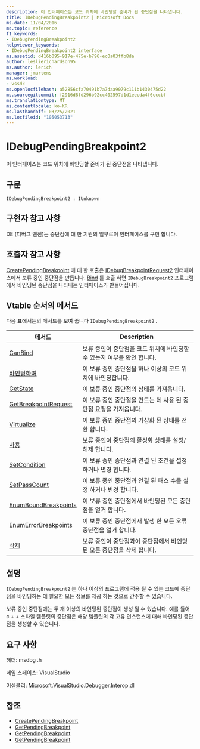 ```yaml
---
description: 이 인터페이스는 코드 위치에 바인딩할 준비가 된 중단점을 나타냅니다.
title: IDebugPendingBreakpoint2 | Microsoft Docs
ms.date: 11/04/2016
ms.topic: reference
f1_keywords:
- IDebugPendingBreakpoint2
helpviewer_keywords:
- IDebugPendingBreakpoint2 interface
ms.assetid: d416b095-917e-475e-b796-ec0a03ffb8da
author: leslierichardson95
ms.author: lerich
manager: jmartens
ms.workload:
- vssdk
ms.openlocfilehash: a52856cfa70491b7a7daa9079c111b1430475d22
ms.sourcegitcommit: f2916d8fd296b92cc402597d1d1eecda4f6cccbf
ms.translationtype: MT
ms.contentlocale: ko-KR
ms.lasthandoff: 03/25/2021
ms.locfileid: "105053713"
---
```

# <a name="idebugpendingbreakpoint2"></a>IDebugPendingBreakpoint2
이 인터페이스는 코드 위치에 바인딩할 준비가 된 중단점을 나타냅니다.

## <a name="syntax"></a>구문

```
IDebugPendingBreakpoint2 : IUnknown
```

## <a name="notes-for-implementers"></a>구현자 참고 사항
 DE (디버그 엔진)는 중단점에 대 한 지원의 일부로이 인터페이스를 구현 합니다.

## <a name="notes-for-callers"></a>호출자 참고 사항
 [CreatePendingBreakpoint](../../../extensibility/debugger/reference/idebugengine2-creatependingbreakpoint.md) 에 대 한 호출은 [IDebugBreakpointRequest2](../../../extensibility/debugger/reference/idebugbreakpointrequest2.md) 인터페이스에서 보류 중인 중단점을 만듭니다. [Bind](../../../extensibility/debugger/reference/idebugpendingbreakpoint2-bind.md) 를 호출 하면 `IDebugBreakpoint2` 프로그램에서 바인딩된 중단점을 나타내는 인터페이스가 만들어집니다.

## <a name="methods-in-vtable-order"></a>Vtable 순서의 메서드
 다음 표에서는의 메서드를 보여 줍니다 `IDebugPendingBreakpoint2` .

|메서드|Description|
|------------|-----------------|
|[CanBind](../../../extensibility/debugger/reference/idebugpendingbreakpoint2-canbind.md)|보류 중인이 중단점을 코드 위치에 바인딩할 수 있는지 여부를 확인 합니다.|
|[바인딩하며](../../../extensibility/debugger/reference/idebugpendingbreakpoint2-bind.md)|이 보류 중인 중단점을 하나 이상의 코드 위치에 바인딩합니다.|
|[GetState](../../../extensibility/debugger/reference/idebugpendingbreakpoint2-getstate.md)|이 보류 중인 중단점의 상태를 가져옵니다.|
|[GetBreakpointRequest](../../../extensibility/debugger/reference/idebugpendingbreakpoint2-getbreakpointrequest.md)|이 보류 중인 중단점을 만드는 데 사용 된 중단점 요청을 가져옵니다.|
|[Virtualize](../../../extensibility/debugger/reference/idebugpendingbreakpoint2-virtualize.md)|이 보류 중인 중단점의 가상화 된 상태를 전환 합니다.|
|[사용](../../../extensibility/debugger/reference/idebugpendingbreakpoint2-enable.md)|보류 중인이 중단점의 활성화 상태를 설정/해제 합니다.|
|[SetCondition](../../../extensibility/debugger/reference/idebugpendingbreakpoint2-setcondition.md)|이 보류 중인 중단점과 연결 된 조건을 설정 하거나 변경 합니다.|
|[SetPassCount](../../../extensibility/debugger/reference/idebugpendingbreakpoint2-setpasscount.md)|이 보류 중인 중단점과 연결 된 패스 수를 설정 하거나 변경 합니다.|
|[EnumBoundBreakpoints](../../../extensibility/debugger/reference/idebugpendingbreakpoint2-enumboundbreakpoints.md)|이 보류 중인 중단점에서 바인딩된 모든 중단점을 열거 합니다.|
|[EnumErrorBreakpoints](../../../extensibility/debugger/reference/idebugpendingbreakpoint2-enumerrorbreakpoints.md)|이 보류 중인 중단점에서 발생 한 모든 오류 중단점을 열거 합니다.|
|[삭제](../../../extensibility/debugger/reference/idebugpendingbreakpoint2-delete.md)|보류 중인이 중단점과이 중단점에서 바인딩된 모든 중단점을 삭제 합니다.|

## <a name="remarks"></a>설명
 `IDebugPendingBreakpoint2` 는 하나 이상의 프로그램에 적용 될 수 있는 코드에 중단점을 바인딩하는 데 필요한 모든 정보를 제공 하는 것으로 간주할 수 있습니다.

 보류 중인 중단점에는 두 개 이상의 바인딩된 중단점이 생성 될 수 있습니다. 예를 들어 c + + 스타일 템플릿의 중단점은 해당 템플릿의 각 고유 인스턴스에 대해 바인딩된 중단점을 생성할 수 있습니다.

## <a name="requirements"></a>요구 사항
 헤더: msdbg .h

 네임 스페이스: VisualStudio

 어셈블리: Microsoft.VisualStudio.Debugger.Interop.dll

## <a name="see-also"></a>참조
- [CreatePendingBreakpoint](../../../extensibility/debugger/reference/idebugengine2-creatependingbreakpoint.md)
- [GetPendingBreakpoint](../../../extensibility/debugger/reference/idebugbreakpointboundevent2-getpendingbreakpoint.md)
- [GetPendingBreakpoint](../../../extensibility/debugger/reference/idebugboundbreakpoint2-getpendingbreakpoint.md)
- [GetPendingBreakpoint](../../../extensibility/debugger/reference/idebugerrorbreakpoint2-getpendingbreakpoint.md)
